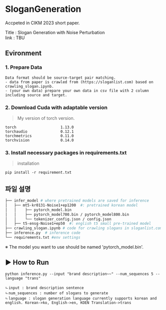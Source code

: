 # SloganGeneration

Accpeted in CIKM 2023 short paper.  

Title : Slogan Generation with Noise Perturbation  
link : TBU

## **Evironment**
### 1. Prepare Data   
	Data format should be source-target pair matching.    
	- data from paper is crawled from (https://sloganlist.com) based on crawling_slogan.ipynb. 
	- (your own data) prepare your own data in csv file with 2 column including source and target.

### 2. Download Cuda with adaptable version
> My version of torch version.
  ```
  torch                    1.13.0
torchaudio               0.12.1
torchmetrics             0.11.0
torchvision              0.14.0
  ```
### 3. Install necessary packages in requirements.txt
> installation
<pre><code>pip install -r requirement.txt</code></pre>

## 파일 설명
```bash
├── infer_model # where pretrained models are saved for inference 
│   ├── mt5-kr0131-Noise1+ep1200  #: pretrained korean model
│   │    ├── pytorch_model.bin  
│   │    ├── pytorch_model700.bin / pytorch_model800.bin 
│   │    └── tokenizer_config.json / config.json 
│   ├── t5-ensg-Noise1+ep50  #: english t5 small pre-trained model
├── crawling_slogan.ipynb # code for crawling slogans in sloganlist.com
├── inference.py  # inference code
└── requirements.txt #env settings

``` 

※ The model you want to use should be named 'pytorch_model.bin'.


## ▶ How to Run
	python inference.py --input "brand description~~" --num_sequences 5 --language "trans"
  
```
ㄴinput : brand description sentence
ㄴnum_sequences : number of slogans to generate
ㄴlanguage : slogan generation language currently supports korean and english. Korean->ko, English->en, KOEN Translation->trans 
```
	
